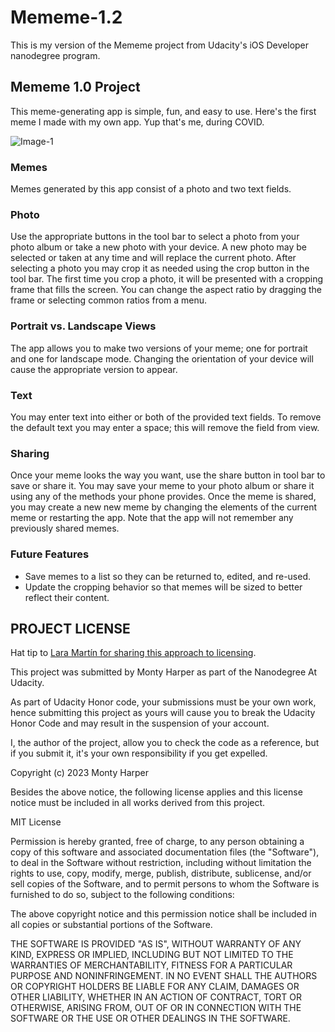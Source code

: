# Mememe-1.2
This is my version of the Mememe project from Udacity's iOS Developer nanodegree program.


## Mememe 1.0 Project
This meme-generating app is simple, fun, and easy to use. 
Here's the first meme I made with my own app. 
Yup that's me, during COVID. 

![Image-1](https://github.com/MontyHarper/Mememe-1.1/assets/132530279/103b94bf-0490-4c7b-a6ae-abcee3a28dbb)


### Memes
Memes generated by this app consist of a photo and two text fields. 

### Photo
Use the appropriate buttons in the tool bar to select a photo from your photo album or take a new photo with your device. 
A new photo may be selected or taken at any time and will replace the current photo.
After selecting a photo you may crop it as needed using the crop button in the tool bar.
The first time you crop a photo, it will be presented with a cropping frame that fills the screen.
You can change the aspect ratio by dragging the frame or selecting common ratios from a menu.

### Portrait vs. Landscape Views
The app allows you to make two versions of your meme; one for portrait and one for landscape mode.
Changing the orientation of your device will cause the appropriate version to appear.

### Text
You may enter text into either or both of the provided text fields.
To remove the default text you may enter a space; this will remove the field from view.

### Sharing
Once your meme looks the way you want, use the share button in tool bar to save or share it.
You may save your meme to your photo album or share it using any of the methods your phone provides.
Once the meme is shared, you may create a new new meme by changing the elements of the current meme or restarting the app.
Note that the app will not remember any previously shared memes.

### Future Features
- Save memes to a list so they can be returned to, edited, and re-used.
- Update the cropping behavior so that memes will be sized to better reflect their content.




## PROJECT LICENSE

Hat tip to [Lara Martín for sharing this approach to licensing](https://medium.com/@laramartin/why-i-added-licenses-to-my-udacity-projects-3070f602006e).

This project was submitted by Monty Harper as part of the Nanodegree At Udacity.

As part of Udacity Honor code, your submissions must be your own work, hence
submitting this project as yours will cause you to break the Udacity Honor Code
and may result in the suspension of your account.

I, the author of the project, allow you to check the code as a reference, but if
you submit it, it's your own responsibility if you get expelled.

Copyright (c) 2023 Monty Harper

Besides the above notice, the following license applies and this license notice
must be included in all works derived from this project.

MIT License

Permission is hereby granted, free of charge, to any person obtaining a copy
of this software and associated documentation files (the "Software"), to deal
in the Software without restriction, including without limitation the rights
to use, copy, modify, merge, publish, distribute, sublicense, and/or sell
copies of the Software, and to permit persons to whom the Software is
furnished to do so, subject to the following conditions:

The above copyright notice and this permission notice shall be included in all
copies or substantial portions of the Software.

THE SOFTWARE IS PROVIDED "AS IS", WITHOUT WARRANTY OF ANY KIND, EXPRESS OR
IMPLIED, INCLUDING BUT NOT LIMITED TO THE WARRANTIES OF MERCHANTABILITY,
FITNESS FOR A PARTICULAR PURPOSE AND NONINFRINGEMENT. IN NO EVENT SHALL THE
AUTHORS OR COPYRIGHT HOLDERS BE LIABLE FOR ANY CLAIM, DAMAGES OR OTHER
LIABILITY, WHETHER IN AN ACTION OF CONTRACT, TORT OR OTHERWISE, ARISING FROM,
OUT OF OR IN CONNECTION WITH THE SOFTWARE OR THE USE OR OTHER DEALINGS IN THE
SOFTWARE.
